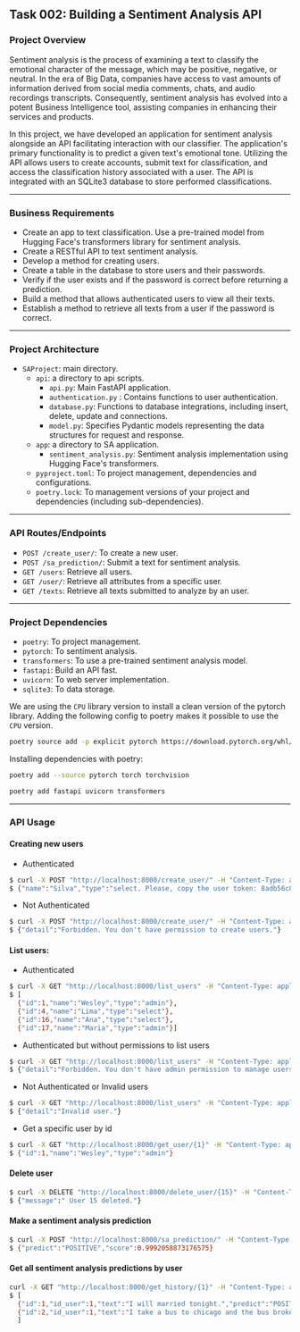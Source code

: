 ## Task 002: Building a Sentiment Analysis API

### Project Overview

Sentiment analysis is the process of examining a text to classify the emotional character of the message, which may be positive, negative, or neutral. In the era of Big Data, companies have access to vast amounts of information derived from social media comments, chats, and audio recordings transcripts. Consequently, sentiment analysis has evolved into a potent Business Intelligence tool, assisting companies in enhancing their services and products.

In this project, we have developed an application for sentiment analysis alongside an API facilitating interaction with our classifier. The application's primary functionality is to predict a given text's emotional tone. Utilizing the API allows users to create accounts, submit text for classification, and access the classification history associated with a user. The API is integrated with an SQLite3 database to store performed classifications.

---
### Business Requirements

- Create an app to text classification.  Use a pre-trained model from Hugging Face's transformers library for sentiment analysis.
- Create a RESTful API to text sentiment analysis. 
- Develop a method for creating users.
- Create a table in the database to store users and their passwords.
- Verify if the user exists and if the password is correct before returning a prediction.
- Build a method that allows authenticated users to view all their texts. 
- Establish a method to retrieve all texts from a user if the password is correct.

---

### Project Architecture

- `SAProject`: main directory.
  - `api`: a directory to api scripts.
    - `api.py`: Main FastAPI application.
    - `authentication.py` : Contains functions to user authentication.
    - `database.py`: Functions to database integrations, including insert, delete, update and connections.
    - `model.py`: Specifies Pydantic models representing the data structures for request and response.
  - `app`:  a directory to SA application.
    - `sentiment_analysis.py`: Sentiment analysis implementation using Hugging Face's transformers.
  - `pyproject.toml`: To project management, dependencies and configurations.
  - `poetry.lock`: To management versions of your project and dependencies (including sub-dependencies).

---
### API Routes/Endpoints

- `POST /create_user/`: To create a new user.
- `POST /sa_prediction/`: Submit a text for sentiment analysis.
- `GET /users`: Retrieve all users.
- `GET /user/`: Retrieve all attributes from a specific user.
- `GET /texts`: Retrieve all texts submitted to analyze by an user.

---
### Project Dependencies

- `poetry`: To project management.
- `pytorch`: To sentiment analysis.
- `transformers`: To use a pre-trained sentiment analysis model.
- `fastapi`: Build an API fast.
- `uvicorn`: To web server implementation. 
- `sqlite3`: To data storage.

We are using the `CPU` library version to install a clean version of the pytorch library. Adding the following config to poetry makes it possible to use the `CPU` version.

```bash
poetry source add -p explicit pytorch https://download.pytorch.org/whl/cpu
```

Installing dependencies with poetry:

```bash
poetry add --source pytorch torch torchvision

poetry add fastapi uvicorn transformers
```
---
### API Usage

#### Creating new users

- Authenticated

```bash
$ curl -X POST "http://localhost:8000/create_user/" -H "Content-Type: application/json" -H "Authorization: Bearer 123456" -d '{"name": "Silva", "type": "select"}'
$ {"name":"Silva","type":"select. Please, copy the user token: 8adb56c8b7dc86e07a9f2fa4a25c8bf7c0de4ffe"}
```

- Not Authenticated

```bash
$ curl -X POST "http://localhost:8000/create_user/" -H "Content-Type: application/json" -H "Authorization: Bearer 8adb56c8b7dc86e07a9f2fa4a25c8bf7c0de4ffe" -d '{"name": "Joana", "type": "select"}'
$ {"detail":"Forbidden. You don't have permission to create users."}
```

#### List users:

- Authenticated

```bash
$ curl -X GET "http://localhost:8000/list_users" -H "Content-Type: application/json" -H "Authorization: Bearer b2702f817e7d6884237898610772171d1a6411dc" 
$ [
  {"id":1,"name":"Wesley","type":"admin"},
  {"id":4,"name":"Lima","type":"select"},
  {"id":16,"name":"Ana","type":"select"},
  {"id":17,"name":"Maria","type":"admin"}]
```

- Authenticated but without permissions to list users

```bash
$ curl -X GET "http://localhost:8000/list_users" -H "Content-Type: application/json" -H "Authorization: Bearer 8adb56c8b7dc86e07a9f2fa4a25c8bf7c0de4ffe" 
$ {"detail":"Forbidden. You don't have admin permission to manage users."}
```

- Not Authenticated or Invalid users

```bash
$ curl -X GET "http://localhost:8000/list_users" -H "Content-Type: application/json" -H "Authorization: Bearer 8adb56c8b7dc86e07a9f2fa4a25c8bf7c0de4" 
$ {"detail":"Invalid user."}
```
- Get a specific user by id

```bash
$ curl -X GET "http://localhost:8000/get_user/{1}" -H "Content-Type: application/json" -H "Authorization: Bearer b2702f817e7d6884237898610772171d1a6411dc" 
$ {"id":1,"name":"Wesley","type":"admin"}
```

#### Delete user

```bash
$ curl -X DELETE "http://localhost:8000/delete_user/{15}" -H "Content-Type: application/json" -H "Authorization: Bearer b2702f817e7d6884237898610772171d1a6411dc" 
$ {"message":" User 15 deleted."}
```

#### Make a sentiment analysis prediction

```bash
$ curl -X POST "http://localhost:8000/sa_prediction/" -H "Content-Type: application/json" -H "Authorization: Bearer 123456" -d '{"text": "I will married tonight."}'
$ {"predict":"POSITIVE","score":0.9992058873176575}
```

#### Get all sentiment analysis predictions by user

```bash
curl -X GET "http://localhost:8000/get_history/{1}" -H "Content-Type: application/json" -H "Authorization: Bearer 123456" 
$ [
  {"id":1,"id_user":1,"text":"I will married tonight.","predict":"POSITIVE","score":0.9992058873176575},
  {"id":2,"id_user":1,"text":"I take a bus to chicago and the bus broken","predict":"NEGATIVE","score":0.999517560005188}
  ]
```